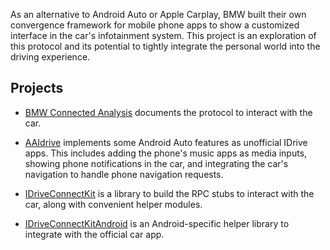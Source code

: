 As an alternative to Android Auto or Apple Carplay, BMW built their own convergence framework for mobile phone apps to show a customized interface in the car's infotainment system. This project is an exploration of this protocol and its potential to tightly integrate the personal world into the driving experience.

## Projects

- [BMW Connected Analysis](https://bimmergestalt.github.io/BMWConnectedAnalysis/) documents the protocol to interact with the car.

- [AAIdrive](https://github.com/bimmergestalt/AAIdrive) implements some Android Auto features as unofficial IDrive apps. This includes adding the phone's music apps as media inputs, showing phone notifications in the car, and integrating the car's navigation to handle phone navigation requests.

- [IDriveConnectKit](https://github.com/bimmergestalt/IDriveConnectKit) is a library to build the RPC stubs to interact with the car, along with convenient helper modules.

- [IDriveConnectKitAndroid](https://github.com/bimmergestalt/IDriveConnectKitAndroid) is an Android-specific helper library to integrate with the official car app.
